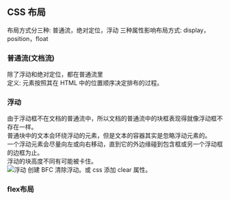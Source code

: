 ## CSS 布局
布局方式分三种: 普通流，绝对定位，浮动
三种属性影响布局方式: display，position，float
### 普通流(文档流)
除了浮动和绝对定位，都在普通流里  
定义: 元素按照其在 HTML 中的位置顺序决定排布的过程。 
### 浮动
由于浮动框不在文档的普通流中，所以文档的普通流中的块框表现得就像浮动框不存在一样。  
普通块中的文本会环绕浮动的元素，但是文本的容器其实是忽略浮动元素的。  
一个浮动元素会尽量向左或向右移动，直到它的外边缘碰到包含框或另一个浮动框的边框为止。  
浮动的块高度不同有可能被卡住。  
![浮动](http://www.w3school.com.cn/i/ct_css_positioning_floating_left_example_2.gif)
创建 BFC 清除浮动。或 css 添加 clear 属性。  
### flex布局